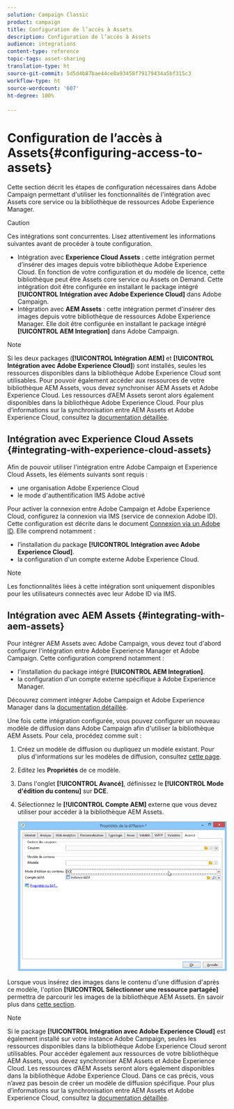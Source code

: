 ```yaml
---
solution: Campaign Classic
product: campaign
title: Configuration de l’accès à Assets
description: Configuration de l’accès à Assets
audience: integrations
content-type: reference
topic-tags: asset-sharing
translation-type: ht
source-git-commit: 5d5d4b87bae44ce0a93458f79179434a5bf315c3
workflow-type: ht
source-wordcount: '607'
ht-degree: 100%

---
```



# Configuration de l’accès à Assets{#configuring-access-to-assets}

Cette section décrit les étapes de configuration nécessaires dans Adobe Campaign permettant d&#39;utiliser les fonctionnalités de l&#39;intégration avec Assets core service ou la bibliothèque de ressources Adobe Experience Manager.

>[!CAUTION]
>
>Ces intégrations sont concurrentes. Lisez attentivement les informations suivantes avant de procéder à toute configuration.

* Intégration avec **Experience Cloud Assets** : cette intégration permet d’insérer des images depuis votre bibliothèque Adobe Experience Cloud. En fonction de votre configuration et du modèle de licence, cette bibliothèque peut être Assets core service ou Assets on Demand. Cette intégration doit être configurée en installant le package intégré **[!UICONTROL Intégration avec Adobe Experience Cloud]** dans Adobe Campaign.
* Intégration avec **AEM Assets** : cette intégration permet d&#39;insérer des images depuis votre bibliothèque de ressources Adobe Experience Manager. Elle doit être configurée en installant le package intégré **[!UICONTROL AEM Integration]** dans Adobe Campaign.

>[!NOTE]
>
>Si les deux packages (**[!UICONTROL Intégration AEM]** et **[!UICONTROL Intégration avec Adobe Experience Cloud]**) sont installés, seules les ressources disponibles dans la bibliothèque Adobe Experience Cloud sont utilisables. Pour pouvoir également accéder aux ressources de votre bibliothèque AEM Assets, vous devez synchroniser AEM Assets et Adobe Experience Cloud. Les ressources d’AEM Assets seront alors également disponibles dans la bibliothèque Adobe Experience Cloud. Pour plus d’informations sur la synchronisation entre AEM Assets et Adobe Experience Cloud, consultez la [documentation détaillée](https://docs.adobe.com/docs/fr/aod/overview/collaborating/aem-assets-aod-sync.html).

## Intégration avec Experience Cloud Assets {#integrating-with-experience-cloud-assets}

Afin de pouvoir utiliser l&#39;intégration entre Adobe Campaign et Experience Cloud Assets, les éléments suivants sont requis :

* une organisation Adobe Experience Cloud
* le mode d&#39;authentification IMS Adobe activé

Pour activer la connexion entre Adobe Campaign et Adobe Experience Cloud, configurez la connexion via IMS (service de connexion Adobe ID). Cette configuration est décrite dans le document [Connexion via un Adobe ID](../../integrations/using/about-adobe-id.md). Elle comprend notamment :

* l’installation du package **[!UICONTROL Intégration avec Adobe Experience Cloud]**.
* la configuration d&#39;un compte externe Adobe Experience Cloud.

>[!NOTE]
>
>Les fonctionnalités liées à cette intégration sont uniquement disponibles pour les utilisateurs connectés avec leur Adobe ID via IMS.

## Intégration avec AEM Assets {#integrating-with-aem-assets}

Pour intégrer AEM Assets avec Adobe Campaign, vous devez tout d&#39;abord configurer l&#39;intégration entre Adobe Experience Manager et Adobe Campaign. Cette configuration comprend notamment :

* l&#39;installation du package intégré **[!UICONTROL AEM Integration]**.
* la configuration d&#39;un compte externe spécifique à Adobe Experience Manager.

Découvrez comment intégrer Adobe Campaign et Adobe Experience Manager dans la [documentation détaillée](../../integrations/using/about-adobe-experience-manager.md).

Une fois cette intégration configurée, vous pouvez configurer un nouveau modèle de diffusion dans Adobe Campaign afin d&#39;utiliser la bibliothèque AEM Assets. Pour cela, procédez comme suit :

1. Créez un modèle de diffusion ou dupliquez un modèle existant. Pour plus d&#39;informations sur les modèles de diffusion, consultez [cette page](../../delivery/using/about-templates.md).
1. Editez les **Propriétés** de ce modèle.
1. Dans l&#39;onglet **[!UICONTROL Avancé]**, définissez le **[!UICONTROL Mode d&#39;édition du contenu]** sur **DCE**.
1. Sélectionnez le **[!UICONTROL Compte AEM]** externe que vous devez utiliser pour accéder à la bibliothèque AEM Assets.

   ![](assets/dam_aem_assets1.png)

Lorsque vous insérez des images dans le contenu d&#39;une diffusion d&#39;après ce modèle, l&#39;option **[!UICONTROL Sélectionner une ressource partagée]** permettra de parcourir les images de la bibliothèque AEM Assets. En savoir plus dans [cette section](../../integrations/using/inserting-a-shared-asset.md).

>[!NOTE]
>
>Si le package **[!UICONTROL Intégration avec Adobe Experience Cloud]** est également installé sur votre instance Adobe Campaign, seules les ressources disponibles dans la bibliothèque Adobe Experience Cloud seront utilisables. Pour accéder également aux ressources de votre bibliothèque AEM Assets, vous devez synchroniser AEM Assets et Adobe Experience Cloud. Les ressources d’AEM Assets seront alors également disponibles dans la bibliothèque Adobe Experience Cloud. Dans ce cas précis, vous n’avez pas besoin de créer un modèle de diffusion spécifique. Pour plus d’informations sur la synchronisation entre AEM Assets et Adobe Experience Cloud, consultez la [documentation détaillée](https://experienceleague.adobe.com/docs/experience-manager-65/administering/integration/configure-assets-cc-integration.html?lang=fr#integration).



